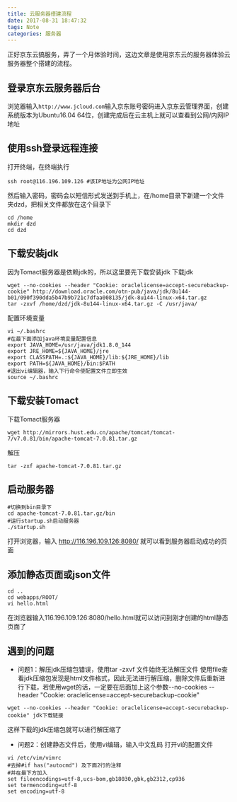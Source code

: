```yaml
---
title: 云服务器搭建流程
date: 2017-08-31 18:47:32
tags: Note
categories: 服务器
---
```



正好京东云搞服务，弄了一个月体验时间，这边文章是使用京东云的服务器体验云服务器整个搭建的流程。

<!--more-->

## 登录京东云服务器后台
浏览器输入`http://www.jcloud.com`输入京东账号密码进入京东云管理界面，创建系统版本为Ubuntu16.04 64位，创建完成后在云主机上就可以查看到公网/内网IP地址

## 使用ssh登录远程连接
打开终端，在终端执行
```
ssh root@116.196.109.126 #该IP地址为公网IP地址
```
然后输入密码，密码会以短信形式发送到手机上，在/home目录下新建一个文件夹dzd，把相关文件都放在这个目录下
```
cd /home
mkdir dzd
cd dzd
```

## 下载安装jdk
因为Tomact服务器是依赖jdk的，所以这里要先下载安装jdk
下载jdk
```
wget --no-cookies --header "Cookie: oraclelicense=accept-securebackup-cookie" http://download.oracle.com/otn-pub/java/jdk/8u144-b01/090f390dda5b47b9b721c7dfaa008135/jdk-8u144-linux-x64.tar.gz
tar -zxvf /home/dzd/jdk-8u144-linux-x64.tar.gz -C /usr/java/
```
配置环境变量
```
vi ~/.bashrc
#在最下面添加java环境变量配置信息
export JAVA_HOME=/usr/java/jdk1.8.0_144
export JRE_HOME=${JAVA_HOME}/jre
export CLASSPATH=.:${JAVA_HOME}/lib:${JRE_HOME}/lib
export PATH=${JAVA_HOME}/bin:$PATH
#退出vi编辑器，输入下行命令使配置文件立即生效
source ~/.bashrc
```

## 下载安装Tomact
下载Tomact服务器
```
wget http://mirrors.hust.edu.cn/apache/tomcat/tomcat-7/v7.0.81/bin/apache-tomcat-7.0.81.tar.gz
```
解压
```
tar -zxf apache-tomcat-7.0.81.tar.gz
```
## 启动服务器
```
#切换到bin目录下
cd apache-tomcat-7.0.81.tar.gz/bin
#运行startup.sh启动服务器
./startup.sh
```
打开浏览器，输入
http://116.196.109.126:8080/
就可以看到服务器启动成功的页面

## 添加静态页面或json文件
```
cd ..
cd webapps/ROOT/
vi hello.html
```
在浏览器输入116.196.109.126:8080/hello.html就可以访问到刚才创建的html静态页面了

## 遇到的问题
* 问题1：解压jdk压缩包错误，使用tar -zxvf 文件始终无法解压文件
使用file查看jdk压缩包发现是html文件格式，因此无法进行解压缩，删除文件后重新进行下载，若使用wget的话，一定要在后面加上这个参数--no-cookies --header "Cookie: oraclelicense=accept-securebackup-cookie"
```
wget --no-cookies --header "Cookie: oraclelicense=accept-securebackup-cookie" jdk下载链接
```
这样下载的jdk压缩包就可以进行解压缩了

* 问题2：创建静态文件后，使用vi编辑，输入中文乱码
打开vi的配置文件
```
vi /etc/vim/vimrc
#去掉#if has("autocmd") 及下面2行的注释
#并在最下方加入
set fileencodings=utf-8,ucs-bom,gb18030,gbk,gb2312,cp936
set termencoding=utf-8
set encoding=utf-8
```
